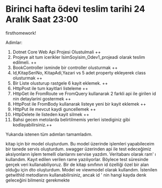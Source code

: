 # Birinci hafta ödevi teslim tarihi 24 Aralık Saat 23:00

firsthomework!

Adimlar: 
1. Dotnet Core Web Api Projesi Olustulmali ++
2. Projeye ait tum icerikler IsimSoyisim_Odev1_projeadi olarak teslim edilmeli.  ++
3. BookController isminde bir controller olusturmak  ++
4. Id,KitapSeriNo, KitapAdi,Yazari vs 5 adet property ekleyerek class olusturmak  ++
5.  Bir  Liste olusturup rastgele 6 kayit eklemek.  ++
6. HttpPost ile tum kayitlari listeleme ++
7. HttpGet ile FromRoute ve FromQuery kullanarak 2 farkli api ile girilen id nin detaylarini gostermek ++
8. HttpPost ile FromBody kullanarak listeye yeni bir kayit eklemek  ++
9. HttpPut ile mevcut kaydi guncellemek  ++
10. HttpDelete ile listeden kayit silmek  ++
11. Bahsi gecen metolarda belirtilmemis yerleri istediginiz gibi kodlayabilirsiniz.++


Yukarıda istenen tüm adımları tamamladım. 

kitap için bir model oluşturdum. Bu model üzerinde işlemleri yapabileceim bir tanede servis oluşturdum. swagger üzerinden api ile test edeceğimiz aksiyonların işlem temelli olanlarını servise yazdım. Veritabanı olarak ram' ı kullandım. Kayıt edilen verilen rame yazılıyorlar. Böylece test süresinde gerçek veri kullanabiliyoruz. Bir de kitap sınıfının id özelliği özel bir alan olduğu için dto oluşturdum. Model ve viewmodel olarak kullandım. İstenilen getwithId metodlarını kullanabilirsiniz, ancak id ' nin hangi kayda denk geleceğini bilmeniz gerekmekte
